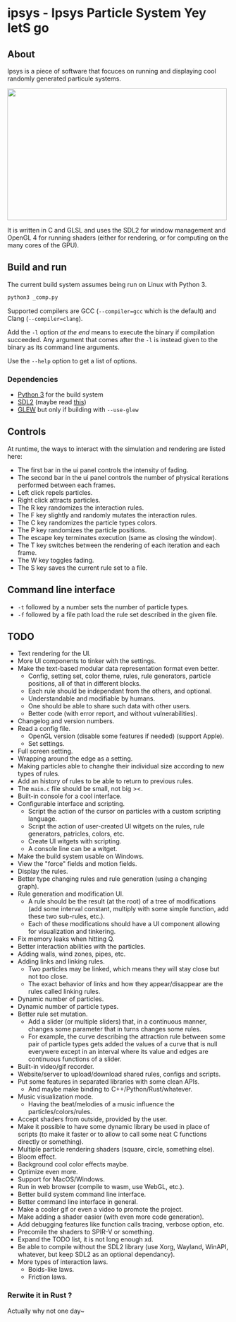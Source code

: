 
# ipsys - Ipsys Particle System Yey letS go

## About

Ipsys is a piece of software that focuces on running and displaying cool
randomly generated particule systems.

<img src="pics/001.gif" width="498" height="298" />

It is written in C and GLSL and uses the SDL2 for window management
and OpenGL 4 for running shaders (either for rendering, or for computing
on the many cores of the GPU).

## Build and run

The current build system assumes being run on Linux with Python 3.

```sh
python3 _comp.py
```

Supported compilers are GCC (`--compiler=gcc` which is the default) and Clang (`--compiler=clang`).

Add the `-l` option *at the end* means to execute the binary if compilation succeeded. Any argument that comes after the `-l` is instead given to the binary as its command line arguments.

Use the `--help` option to get a list of options.

### Dependencies

- [Python 3](https://www.python.org/) for the build system
- [SDL2](https://www.libsdl.org/) (maybe read [this](https://lazyfoo.net/tutorials/SDL/01_hello_SDL/linux/index.php))
- [GLEW](http://glew.sourceforge.net/) but only if building with `--use-glew`

## Controls

At runtime, the ways to interact with the simulation and rendering are listed here:

- The first bar in the ui panel controls the intensity of fading.
- The second bar in the ui panel controls the number of physical iterations performed between each frames.
- Left click repels particles.
- Right click attracts particles.
- The R key randomizes the interaction rules.
- The F key slightly and randomly mutates the interaction rules.
- The C key randomizes the particle types colors.
- The P key randomizes the particle positions.
- The escape key terminates execution (same as closing the window).
- The T key switches between the rendering of each iteration and each frame.
- The W key toggles fading.
- The S key saves the current rule set to a file.

## Command line interface

- `-t` followed by a number sets the number of particle types.
- `-f` followed by a file path load the rule set described in the given file.

## TODO

- Text rendering for the UI.
- More UI components to tinker with the settings.
- Make the text-based modular data representation format even better.
  - Config, setting set, color theme, rules, rule generators, particle positions, all of that in different blocks.
  - Each rule should be independant from the others, and optional.
  - Understandable and modifiable by humans.
  - One should be able to share such data with other users.
  - Better code (with error report, and without vulnerabilities).
- Changelog and version numbers.
- Read a config file.
  - OpenGL version (disable some features if needed) (support Apple).
  - Set settings.
- Full screen setting.
- Wrapping around the edge as a setting.
- Making particles able to changhe their individual size according to new types of rules.
- Add an history of rules to be able to return to previous rules.
- The `main.c` file should be small, not big ><.
- Built-in console for a cool interface.
- Configurable interface and scripting.
  - Script the action of the cursor on particles with a custom scripting language.
  - Script the action of user-created UI witgets on the rules, rule generators, patricles, colors, etc.
  - Create UI witgets with scripting.
  - A console line can be a witget.
- Make the build system usable on Windows.
- View the "force" fields and motion fields.
- Display the rules.
- Better type changing rules and rule generation (using a changing graph).
- Rule generation and modification UI.
  - A rule should be the result (at the root) of a tree of modifications (add some interval constant, multiply with some simple function, add these two sub-rules, etc.).
  - Each of these modifications should have a UI component allowing for visualization and tinkering.
- Fix memory leaks when hitting Q.
- Better interaction abilities with the particles.
- Adding walls, wind zones, pipes, etc.
- Adding links and linking rules.
  - Two particles may be linked, which means they will stay close but not too close.
  - The exact behavior of links and how they appear/disappear are the rules called linking rules.
- Dynamic number of particles.
- Dynamic number of particle types.
- Better rule set mutation.
  - Add a slider (or multiple sliders) that, in a continuous manner, changes some parameter that in turns changes some rules.
  - For example, the curve describing the attraction rule between some pair of particle types gets added the values of a curve that is null everywere except in an interval where its value and edges are continuous functions of a slider.
- Built-in video/gif recorder.
- Website/server to upload/download shared rules, configs and scripts.
- Put some features in separated libraries with some clean APIs.
  - And maybe make binding to C++/Python/Rust/whatever.
- Music visualization mode.
  - Having the beat/melodies of a music influence the particles/colors/rules.
- Accept shaders from outside, provided by the user.
- Make it possible to have some dynamic library be used in place of scripts (to make it faster or to allow to call some neat C functions directly or something).
- Multiple particle rendering shaders (square, circle, something else).
- Bloom effect.
- Background cool color effects maybe.
- Optimize even more.
- Support for MacOS/Windows.
- Run in web browser (compile to wasm, use WebGL, etc.).
- Better build system command line interface.
- Better command line interface in general.
- Make a cooler gif or even a video to promote the project.
- Make adding a shader easier (with even more code generation).
- Add debugging features like function calls tracing, verbose option, etc.
- Precomile the shaders to SPIR-V or something.
- Expand the TODO list, it is not long enough xd.
- Be able to compile without the SDL2 library (use Xorg, Wayland, WinAPI, whatever, but keep SDL2 as an optional dependancy).
- More types of interaction laws.
  - Boids-like laws.
  - Friction laws.

### Rerwite it in Rust ?

Actually why not one day~
